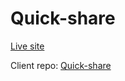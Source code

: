 # Quick-share

<a href="https://quick-share-social.web.app/" target="_blank">Live site</a>

<p>Client repo: <a href="https://github.com/sagazirobiul/quick-share-client" target="_blank">Quick-share</a></P>
